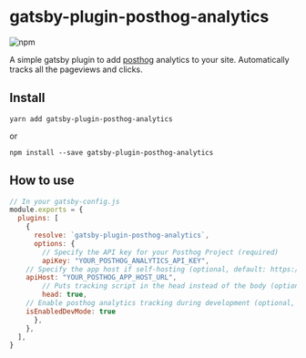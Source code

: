 # gatsby-plugin-posthog-analytics

![npm](https://img.shields.io/npm/v/gatsby-plugin-posthog-analytics?style=plastic)

A simple gatsby plugin to add [posthog](https://posthog.com/) analytics to your site. Automatically tracks all the pageviews and clicks.

## Install

`yarn add gatsby-plugin-posthog-analytics`

or

`npm install --save gatsby-plugin-posthog-analytics`

## How to use

```javascript
// In your gatsby-config.js
module.exports = {
  plugins: [
    {
      resolve: `gatsby-plugin-posthog-analytics`,
      options: {
        // Specify the API key for your Posthog Project (required)
        apiKey: "YOUR_POSTHOG_ANALYTICS_API_KEY",
	// Specify the app host if self-hosting (optional, default: https://app.posthog.com)
	apiHost: "YOUR_POSTHOG_APP_HOST_URL",
        // Puts tracking script in the head instead of the body (optional, default: true)
        head: true,
	// Enable posthog analytics tracking during development (optional, default: false)
	isEnabledDevMode: true
      },
    },
  ],
}
```
